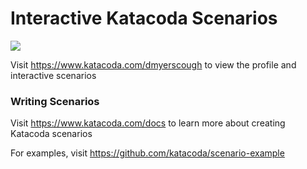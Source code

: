# Interactive Katacoda Scenarios

[![](http://shields.katacoda.com/katacoda/dmyerscough/count.svg)](https://www.katacoda.com/dmyerscough "Get your profile on Katacoda.com")

Visit https://www.katacoda.com/dmyerscough to view the profile and interactive scenarios

### Writing Scenarios
Visit https://www.katacoda.com/docs to learn more about creating Katacoda scenarios

For examples, visit https://github.com/katacoda/scenario-example
